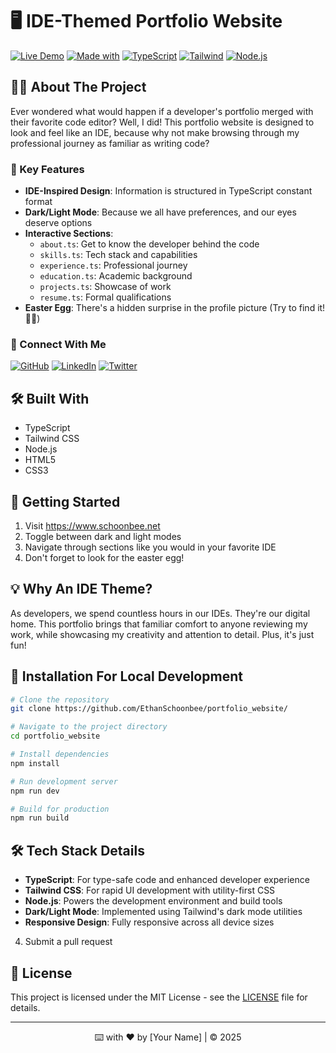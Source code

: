 # 🖥️ IDE-Themed Portfolio Website

[![Live Demo](https://img.shields.io/badge/Live-Demo-brightgreen)](your-site-url-here)
[![Made with](https://img.shields.io/badge/Made%20with-❤️-red)](your-site-url-here)
[![TypeScript](https://img.shields.io/badge/TypeScript-007ACC?style=for-the-badge&logo=typescript&logoColor=white)](https://www.typescriptlang.org/)
[![Tailwind](https://img.shields.io/badge/Tailwind_CSS-38B2AC?style=for-the-badge&logo=tailwind-css&logoColor=white)](https://tailwindcss.com/)
[![Node.js](https://img.shields.io/badge/Node.js-43853D?style=for-the-badge&logo=node.js&logoColor=white)](https://nodejs.org/)

## 👨‍💻 About The Project

Ever wondered what would happen if a developer's portfolio merged with their favorite code editor? Well, I did! This portfolio website is designed to look and feel like an IDE, because why not make browsing through my professional journey as familiar as writing code?

### 🎯 Key Features

- **IDE-Inspired Design**: Information is structured in TypeScript constant format
- **Dark/Light Mode**: Because we all have preferences, and our eyes deserve options
- **Interactive Sections**:
  - `about.ts`: Get to know the developer behind the code
  - `skills.ts`: Tech stack and capabilities
  - `experience.ts`: Professional journey
  - `education.ts`: Academic background
  - `projects.ts`: Showcase of work
  - `resume.ts`: Formal qualifications
- **Easter Egg**: There's a hidden surprise in the profile picture (Try to find it! 🕵️‍♂️)

### 🔗 Connect With Me

[![GitHub](https://img.shields.io/badge/GitHub-100000?style=for-the-badge&logo=github&logoColor=white)](your-github-url)
[![LinkedIn](https://img.shields.io/badge/LinkedIn-0077B5?style=for-the-badge&logo=linkedin&logoColor=white)](your-linkedin-url)
[![Twitter](https://img.shields.io/badge/Twitter-1DA1F2?style=for-the-badge&logo=twitter&logoColor=white)](your-twitter-url)

## 🛠️ Built With

- TypeScript
- Tailwind CSS
- Node.js
- HTML5
- CSS3

## 🚀 Getting Started

1. Visit https://www.schoonbee.net
2. Toggle between dark and light modes
3. Navigate through sections like you would in your favorite IDE
4. Don't forget to look for the easter egg! 

## 💡 Why An IDE Theme?

As developers, we spend countless hours in our IDEs. They're our digital home. This portfolio brings that familiar comfort to anyone reviewing my work, while showcasing my creativity and attention to detail. Plus, it's just fun! 

## 📝 Installation For Local Development

```bash
# Clone the repository
git clone https://github.com/EthanSchoonbee/portfolio_website/

# Navigate to the project directory
cd portfolio_website

# Install dependencies
npm install

# Run development server
npm run dev

# Build for production
npm run build
```

## 🛠️ Tech Stack Details

- **TypeScript**: For type-safe code and enhanced developer experience
- **Tailwind CSS**: For rapid UI development with utility-first CSS
- **Node.js**: Powers the development environment and build tools
- **Dark/Light Mode**: Implemented using Tailwind's dark mode utilities
- **Responsive Design**: Fully responsive across all device sizes

4. Submit a pull request

## 📄 License

This project is licensed under the MIT License - see the [LICENSE](LICENSE) file for details.

---
<div align="center">
⌨️ with ❤️ by [Your Name] | © 2025
</div>
